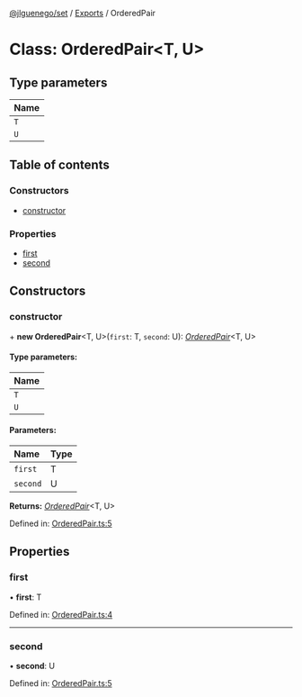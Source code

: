 [@jlguenego/set](../README.md) / [Exports](../modules.md) / OrderedPair

# Class: OrderedPair<T, U\>

## Type parameters

Name |
:------ |
`T` |
`U` |

## Table of contents

### Constructors

- [constructor](orderedpair.md#constructor)

### Properties

- [first](orderedpair.md#first)
- [second](orderedpair.md#second)

## Constructors

### constructor

\+ **new OrderedPair**<T, U\>(`first`: T, `second`: U): [*OrderedPair*](orderedpair.md)<T, U\>

#### Type parameters:

Name |
:------ |
`T` |
`U` |

#### Parameters:

Name | Type |
:------ | :------ |
`first` | T |
`second` | U |

**Returns:** [*OrderedPair*](orderedpair.md)<T, U\>

Defined in: [OrderedPair.ts:5](https://github.com/jlguenego/set/blob/ecaa784/src/OrderedPair.ts#L5)

## Properties

### first

• **first**: T

Defined in: [OrderedPair.ts:4](https://github.com/jlguenego/set/blob/ecaa784/src/OrderedPair.ts#L4)

___

### second

• **second**: U

Defined in: [OrderedPair.ts:5](https://github.com/jlguenego/set/blob/ecaa784/src/OrderedPair.ts#L5)
